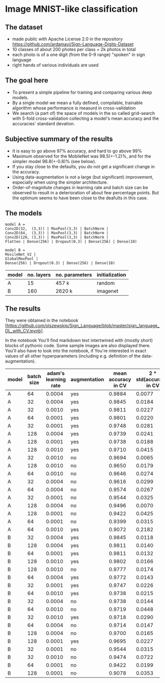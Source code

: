 # Image MNIST-like classification

## The dataset
* made public with Apache License 2.0 in the repository https://github.com/ardamavi/Sign-Language-Digits-Dataset
* 10 classes of about 200 photes per class = 2k photos in total
* each photo is of a one digit (from the 0-9 range) "spoken" in sign language
* right hands of various individuals are used
## The goal here
* To present a simple pipeline for training and comparing various deep models.
* By a single model we mean a fully defined, compilable, trainable algorithm whose performance is measurd in cross-validation
* We search (a part of) the space of models in the so called grid-search with 5-fold cross-validation collecting a model's mean accuracy and the accuracies' standard devation.

## Subjective summary of the results
* It is easy to go above 97% accuracy, and hard to go above 99%
* Maximum observed for the MobileNet was 98.5(+-1.2)%, and for the simpler model 98.8(+-0.8)% (see below).
* If you stay close to the defaults, you do not get a significant change in the accuracy.
* Using data-augmentation is not a large (but significant) improvement, especially when using the simpler architecture.
* Order-of-magnitute changes in learning rate and batch size can be observed to result in a deterioration of about few percentage points. But the optimum seems to have been close to the deafults in this case.

## The models
```
model A =
Conv2D(32,  (3,3)) | MaxPool(3,3) | BatchNorm |
Conv2D(64,  (3,3)) | MaxPool(3,3) | BatchNorm |
Conv2D(128, (3,3)) | MaxPool(3,3) | BatchNorm |
Flatten | Dense(256) | Dropout(0.3) | Dense(256) | Dense(10)
```
```
model B =
MovileNet_V2 |
GlobalMaxPool |
Dense(256) | Dropout(0.3) | Dense(256) | Dense(10)
```
model | no. layers | no. parameters | initialization
--- | --- | --- | ---
A | 15 | 457 k | random
B | 160 | 2620 k | imagenet

## The results
They were obtained in the notebook [https://github.com/olszewskip/Sign_Language/blob/master/sign_language_DL_with_CV.ipynb].

In the notebook You'll find markdown text intertwined with (mostly short) blocks of pythonic code. Some sample images are also displayed there. You'll also have to look into the notebook, if You're interested in exact values of all other hyperparameters (including e.g. definition of the data-augmentation).

model | batch size | adam's learning rate | augmentation | mean accuracy in CV | 2 * std(accuracy) in CV
---   | ---        | ---                  | ---          | ---                 | ---
A     |		64 	|  0.0004  	| yes 		| 0.9884 	| 	0.0077
A     |		32 	| 	0.0004 	| 	yes 	| 0.9845 	| 	0.0184
A     |		32 	| 	0.0010 	| 	yes 	| 0.9811 	| 	0.0227
A     |		64 	| 	0.0001 	| 	yes 	| 	0.9801 	| 	0.0220
A     | 	32 	| 	0.0001 	| 	yes 	| 	0.9748 	| 	0.0281
A     |		128 | 	0.0004 	| 	yes   | 	0.9739 	| 	0.0241
A     |	  128 | 	0.0001 	| 	yes 	| 	0.9738	|  	0.0188
A     |		128 | 	0.0010 	| 	yes 	| 	0.9710 	| 	0.0415
A     |		32 	| 	0.0010 	| 	no 		| 0.9694 	| 	0.0065
A     |		128 | 	0.0010 	| 	no 	| 	0.9650 	| 	0.0179
A     |		64 	| 	0.0010 	| 	no 	| 	0.9646 	| 	0.0274
A     |		32 	| 	0.0004 	| 	no 	| 0.9616 	  | 	0.0299
A     |	  64	| 	0.0004 	|  no 	| 	0.9574 	| 	0.0267
A     |		32 	| 	0.0001 	| 	no 	| 	0.9544 	| 0.0325
A     |		128	| 	0.0004 	| 	no 	| 	0.9496 	| 	0.0070
A     |	 	128	| 	0.0001 	| 	no 	| 	0.9422 	| 	0.0425
A     |		64 	| 	0.0001 	| 	no 	| 	0.9399 	| 	0.0315
A     |		64 	| 	0.0010 	| 	yes | 	0.9072 	| 	0.2182
B |	32  | 	0.0004  | 		yes  | 		0.9845  | 		0.0118
B |	 	128  | 		0.0004  | 		yes  | 		0.9811  | 		0.0140
B |		64 	 | 	0.0001  | 		yes  | 		0.9811  | 		0.0132
B |	 	128  | 		0.0010 | 	 	yes  | 		0.9802  | 		0.0166
B |		128  | 		0.0010 | 	 	no  | 		0.9777  | 		0.0174
B |		64 | 	 	0.0004 | 	 	yes  | 		0.9772  | 		0.0143
B |		32  | 		0.0001 | 	 	yes  | 		0.9747  | 		0.0226
B |		64  | 		0.0010  | 		yes 	 | 	0.9738  | 		0.0215
B |		32  | 		0.0004  | 		no  | 		0.9738  | 		0.0144
B |		64  | 		0.0010  | 		no  | 		0.9719  | 		0.0448
B |		32  | 		0.0010  | 		yes  | 		0.9718  | 		0.0290
B |	64  | 		0.0004  | 		no  | 		0.9714  | 		0.0147
B |	128  | 		0.0004  | 		no  | 		0.9700  | 		0.0165
B |		128  | 		0.0001 	 | 	yes  | 		0.9695  | 		0.0227
B |		32  | 		0.0001  | 		no 	 | 	0.9544  | 		0.0315
B |		32  | 		0.0010  | 		no  | 		0.9474 | 	 	0.0722
B |		64  | 		0.0001  | 		no  | 		0.9422  | 		0.0199
B |		128  | 		0.0001  | 		no  | 		0.9078  | 		0.0353
